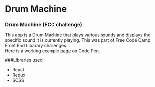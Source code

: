# Drum Machine 
### Drum Machine (FCC challenge)

This app is a Drum Machine that plays various sounds and displays the specific sound it is currently playing. This was part of Free Code Camp Front End Libarary challenges.  
Here is a working example [page](https://codepen.io/tyronebiggums/full/VBYoBv/) on Code Pen.

###Libraries used
* React
* Redux
* SCSS
